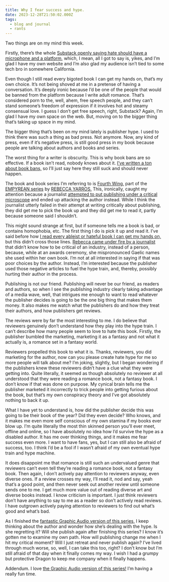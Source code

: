 ```yaml
---
title: Why I fear success and hype.
date: 2023-12-28T21:50:02.000Z
tags:
  - blog and journal
  - rants
---
```


Two things are on my mind this week.

Firstly, there’s the whole [Substack openly saying hate should have a microphone and a platform,](https://archive.is/uerk7) which, I mean, all I got to say is, yikes, and I’m glad I have my own website and I’m also glad my audience isn’t tied to some tech bro in somewhere California.

Even though I still read every bigoted book I can get my hands on, that’s my own choice. It’s not being shoved at me in a pretense of having a conversation. It’s deeply ironic because I’d be one of the people that would be banned from the platform because I write adult romance. That’s considered porn to the, well, ahem, free speech people, and they can’t stand someone’s freedom of expression if it involves hot and steamy consensual love. I guess I don’t get free speech, right, Substack? Again, I’m glad I have my own space on the web. But, moving on to the bigger thing that’s taking up space in my mind.

The bigger thing that’s been on my mind lately is publisher hype. I used to think there was such a thing as bad press. Not anymore. Now, any kind of press, even if it’s negative press, is still good press in my book because people are talking about authors and books and series.

The worst thing for a writer is obscurity. This is why book bans are so effective. If a book isn’t read, nobody knows about it. [I’ve written a ton about book bans,](/posts/tags/blog-and-journal) so I’ll just say here they still suck and should never happen.

The book and book series I’m referring to is [Fourth Wing,](https://www.rebeccayarros.com/books/fourth-wing/) part of the [EMPYREAN series](https://www.rebeccayarros.com/series/the-empyrean/) by [REBECCA YARROS.](https://www.rebeccayarros.com/book-store/) This, ironically, caught my attention because a journalist [attempted to put publishing under a critical microscope](https://www.distractify.com/p/rebecca-yarros-controversy) and ended up attacking the author instead. While I think the journalist utterly failed in their attempt at writing critically about publishing, they did get me to pick the book up and they did get me to read it, partly because someone said I shouldn’t.

This might sound strange at first, but if someone tells me a book is bad, or contains homophobia, etc. The first thing I do is pick it up and read it. I’ve said before how [I read every ableist or hateful book I can get my hands on,](/posts/tags/blog-and-journal) but this didn’t cross those lines. [Rebecca came under fire by a journalist](https://www.bloomberg.com/opinion/articles/2023-11-08/fourth-wing-and-iron-flame-author-rebecca-yarros-needs-a-reality-check) that didn’t know how to be critical of an industry, instead of a person, because, while at an awards ceremony, she mispronounced Gaelic names she used within her own book. I’m not at all interested in saying if that was poor choices by the author. Instead, I’m interested because the publisher used those negative articles to fuel the hype train, and, thereby, possibly hurting their author in the process.

Publishing is not our friend. Publishing will never be our friend, as readers and authors, so when I see the publishing industry clearly taking advantage of a media wave, well, that intrigues me enough to want to read whatever the publisher decides is going to be the one big thing that makes them money. It also makes me watch what the publishers do and how they treat their authors, and how publishers get reviews.

The reviews were by far the most interesting to me. I do believe that reviewers genuinely don’t understand how they play into the hype train. I can’t describe how many people seem to love to hate this book. Firstly, the publisher bumbled the marketing, marketing it as a fantasy and not what it actually is, a romance set in a fantasy world.

Reviewers propelled this book to what it is. Thanks, reviewers, you did marketing for the author, now can you please create hate hype for me so more people will talk about me? I’m joking, slightly, but I began wondering if the publishers knew these reviewers didn’t have a clue what they were getting into. Quite literally, it seemed as though absolutely no reviewer at all understood that they were reading a romance book, not a fantasy book. I don’t know if that was done on purpose. My cynical brain tells me the publisher marketed it incorrectly to trick people into getting furious about the book, but that’s my own conspiracy theory and I’ve got absolutely nothing to back it up.

What I have yet to understand is, how did the publisher decide this was going to be their book of the year? Did they even decide? Who knows, and it makes me even more self conscious of my own stamina if my books ever blow up. I’m quite literally the most thin skinned person you’ll ever meet, offline and online, so I have absolutely no idea how I’d survive the hype as a disabled author. It has me over thinking things, and it makes me fear success even more. I want to have fans, yes, but I can still also be afraid of success, too. I think I’d be a fool if I wasn’t afraid of my own eventual hype train and hype machine.

It does disappoint me that romance is still such an undervalued genre that reviewers can’t even tell they’re reading a romance book, not a fantasy book. Then again, I don’t actively pay attention to reviewers anyway, even diverse ones. If a review crosses my way, I’ll read it, nod and say, yeah that’s a good point, and then never seek out another review until someone sends one to me. I get much more value out of reading diverse art and diverse books instead. I know criticism is important. I just think reviewers don’t have anything to say to me as a reader so don’t actively read reviews. I have outgrown actively paying attention to reviewers to find out what’s good and what’s bad.

As I finished the [fantastic Graphic Audio version of this series,](https://www.graphicaudio.net/our-productions/series/a-e/the-empyrean.html) I keep thinking about the author and wonder how she’s dealing with the hype. Is she regretting it? Will she publish again after finishing this series? I know it’s gotten me to examine my own path. How will publishing change me when I hit my critical moment? Will I just retreat and never publish again? I’ve lived through much worse, so, well, I can take this too, right? I don’t know but I’m still afraid of that day when it finally comes my way. I wish I had a grumpy but protective Dragon to keep me company when it finally happens.

Addendum. I love [the Graphic Audio version of this series!](https://www.graphicaudio.net/our-productions/series/a-e/the-empyrean.html) I’m having a really fun time.
